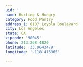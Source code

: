 ```yaml
---
uid: ''
name: Hurting & Hungry
category: Food Pantry
address_1: 8107 Loyola Boulevard
city: Los Angeles
state: CA
zipcode: '90045'
phone: 213.268.4820
latitude: '33.9643479'
longitude: '-118.416965'

---
```

